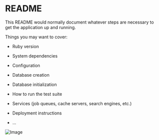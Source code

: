 # README

This README would normally document whatever steps are necessary to get the
application up and running.

Things you may want to cover:

* Ruby version

* System dependencies

* Configuration

* Database creation

* Database initialization

* How to run the test suite

* Services (job queues, cache servers, search engines, etc.)

* Deployment instructions

* ...

![Image](https://github.com/user-attachments/assets/027186a3-a44d-4b03-9196-32906a65e490)
